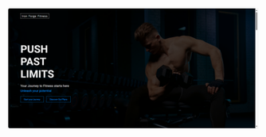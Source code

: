 ![Output 1](https://github.com/unknawn-coder/Responsive-Gym-website/blob/0c0c348bc1f91b38de8766fe6e182a7c1516ed5f/output_1.png)
